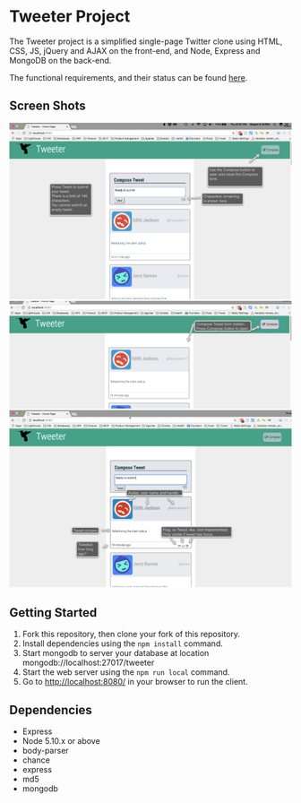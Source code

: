 # Tweeter Project

The Tweeter project is a simplified single-page Twitter clone using HTML, CSS, JS, jQuery and AJAX on the front-end, and Node, Express and MongoDB on the back-end.

The functional requirements, and their status can be found [here](https://github.com/shawnkgriffin/tweeter/blob/master/Functional%20Requirements.md). 

## Screen Shots
![Entering a tweet.](https://github.com/shawnkgriffin/tweeter/blob/master/docs/screen_compose.png "Start.")
![Compose form hidden.](https://github.com/shawnkgriffin/tweeter/blob/master/docs/screen_compose_hidden.png "Compose hidden")
![Past tweets.](https://github.com/shawnkgriffin/tweeter/blob/master/docs/screen_tweet.png "Tweets.")

## Getting Started

1. Fork this repository, then clone your fork of this repository.
2. Install dependencies using the `npm install` command.
3. Start mongodb to server your database at location mongodb://localhost:27017/tweeter
4. Start the web server using the `npm run local` command. 
5. Go to <http://localhost:8080/> in your browser to run the client. 

## Dependencies

- Express
- Node 5.10.x or above
- body-parser
- chance
- express
- md5 
- mongodb
